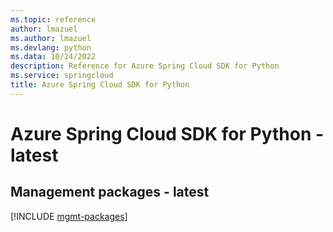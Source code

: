```yaml
---
ms.topic: reference
author: lmazuel
ms.author: lmazuel
ms.devlang: python
ms.data: 10/24/2022
description: Reference for Azure Spring Cloud SDK for Python
ms.service: springcloud
title: Azure Spring Cloud SDK for Python
---
```

# Azure Spring Cloud SDK for Python - latest

## Management packages - latest
[!INCLUDE [mgmt-packages](spring-cloud-mgmt-index.md)]